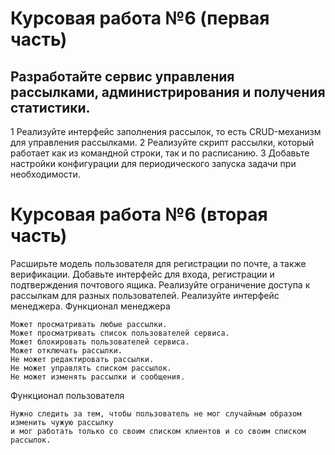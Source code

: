 # Курсовая работа №6 (первая часть)

## Разработайте сервис управления рассылками, администрирования и получения статистики.

1 Реализуйте интерфейс заполнения рассылок, то есть CRUD-механизм для управления рассылками.
2 Реализуйте скрипт рассылки, который работает как из командной строки, так и по расписанию.
3 Добавьте настройки конфигурации для периодического запуска задачи при необходимости.

# Курсовая работа №6 (вторая часть)
Расширьте модель пользователя для регистрации по почте, а также верификации.
Добавьте интерфейс для входа, регистрации и подтверждения почтового ящика.
Реализуйте ограничение доступа к рассылкам для разных пользователей.
Реализуйте интерфейс менеджера.
Функционал менеджера

    Может просматривать любые рассылки.
    Может просматривать список пользователей сервиса.
    Может блокировать пользователей сервиса.
    Может отключать рассылки.
    Не может редактировать рассылки.
    Не может управлять списком рассылок.
    Не может изменять рассылки и сообщения.

Функционал пользователя

    Нужно следить за тем, чтобы пользователь не мог случайным образом изменить чужую рассылку
    и мог работать только со своим списком клиентов и со своим списком рассылок.

